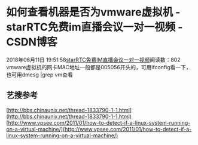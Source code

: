 # 如何查看机器是否为vmware虚拟机 - starRTC免费im直播会议一对一视频 - CSDN博客
2018年06月11日 19:51:58[starRTC免费IM直播会议一对一视频](https://me.csdn.net/elesos)阅读数：802
vmware虚拟机的网卡MAC地址一般都是005056开头的，可用ifconfig看一下，也可用dmesg |grep vm查看
## 艺搜参考
[http://bbs.chinaunix.net/thread-1833790-1-1.html](http://bbs.chinaunix.net/thread-1833790-1-1.html)
[http://www.vpsee.com/2011/01/how-to-detect-if-a-linux-system-running-on-a-virtual-machine/](http://www.vpsee.com/2011/01/how-to-detect-if-a-linux-system-running-on-a-virtual-machine/)
